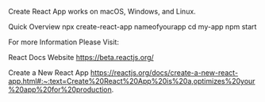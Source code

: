 Create React App works on macOS, Windows, and Linux.

Quick Overview 
npx create-react-app nameofyourapp 
cd my-app 
npm start

For more Information Please Visit:

React Docs Website https://beta.reactjs.org/

Create a New React App https://reactjs.org/docs/create-a-new-react-app.html#:~:text=Create%20React%20App%20is%20a,optimizes%20your%20app%20for%20production.
